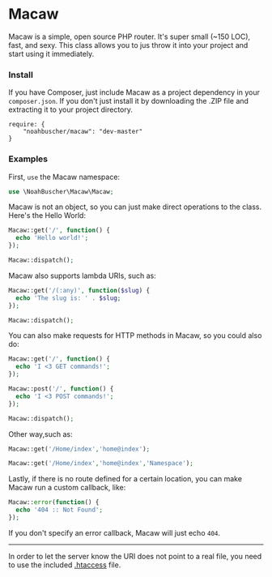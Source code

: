 Macaw
=====

Macaw is a simple, open source PHP router. It's super small (~150 LOC), fast, and sexy. This class allows you to jus throw it into your project and start using it immediately.

### Install

If you have Composer, just include Macaw as a project dependency in your `composer.json`. If you don't just install it by downloading the .ZIP file and extracting it to your project directory.

```
require: {
    "noahbuscher/macaw": "dev-master"
}

```

### Examples

First, `use` the Macaw namespace:

```PHP
use \NoahBuscher\Macaw\Macaw;
```

Macaw is not an object, so you can just make direct operations to the class. Here's the Hello World:

```PHP
Macaw::get('/', function() {
  echo 'Hello world!';
});

Macaw::dispatch();
```

Macaw also supports lambda URIs, such as:

```PHP
Macaw::get('/(:any)', function($slug) {
  echo 'The slug is: ' . $slug;
});

Macaw::dispatch();
```

You can also make requests for HTTP methods in Macaw, so you could also do:

```PHP
Macaw::get('/', function() {
  echo 'I <3 GET commands!';
});

Macaw::post('/', function() {
  echo 'I <3 POST commands!';
});

Macaw::dispatch();
```
Other way,such as:

```PHP
Macaw::get('/Home/index','home@index');

Macaw::get('/Home/index','home@index','Namespace');
```


Lastly, if there is no route defined for a certain location, you can make Macaw run a custom callback, like:

```PHP
Macaw::error(function() {
  echo '404 :: Not Found';
});
```

If you don't specify an error callback, Macaw will just echo `404`.

<hr>

In order to let the server know the URI does not point to a real file, you need to use the included [.htaccess](http://httpd.apache.org/docs/2.2/howto/htaccess.html) file.

